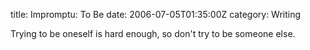 title: Impromptu: To Be
date: 2006-07-05T01:35:00Z
category: Writing

Trying to be oneself is hard enough, so don't try to be someone else.
